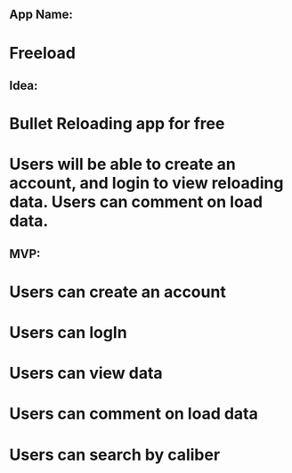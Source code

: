## App Name:
# Freeload


## Idea:
# Bullet Reloading app for free 
# Users will be able to create an account, and login to view reloading data. Users can comment on load data.

## MVP:
#   Users can create an account
#   Users can logIn
#   Users can view data
#   Users can comment on load data
#   Users can search by caliber
